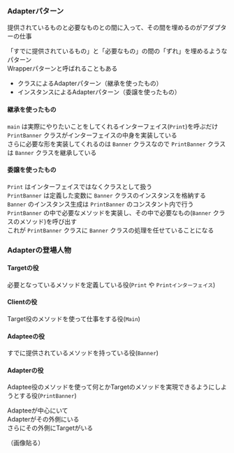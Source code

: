 ### Adapterパターン
提供されているものと必要なものとの間に入って、その間を埋めるのがアダプターの仕事

「すでに提供されているもの」と「必要なもの」の間の「ずれ」を埋めるようなパターン  
Wrapperパターンと呼ばれることもある


- クラスによるAdapterパターン（継承を使ったもの）
- インスタンスによるAdapterパターン（委譲を使ったもの）

#### 継承を使ったもの
`main` は実際にやりたいことをしてくれるインターフェイス(`Print`)を呼ぶだけ  
`PrintBanner` クラスがインターフェイスの中身を実装している  
さらに必要な形を実装してくれるのは `Banner` クラスなので `PrintBanner` クラスは `Banner` クラスを継承している

#### 委譲を使ったもの
`Print` はインターフェイスではなくクラスとして扱う  
`PrintBanner` は定義した変数に `Banner` クラスのインスタンスを格納する  
`Banner` のインスタンス生成は `PrintBanner` のコンスタント内で行う  
`PrintBanner` の中で必要なメソッドを実装し、その中で必要なもの(`Banner` クラスのメソッド)を呼び出す  
これが `PrintBanner` クラスに `Banner` クラスの処理を任せていることになる


### Adapterの登場人物
#### Targetの役
必要となっているメソッドを定義している役(`Print` や `Printインターフェイス`)

#### Clientの役
Target役のメソッドを使って仕事をする役(`Main`)

#### Adapteeの役
すでに提供されているメソッドを持っている役(`Banner`)

#### Adapterの役
Adaptee役のメソッドを使って何とかTargetのメソッドを実現できるようにしようとする役(`PrintBanner`)

Adapteeが中心にいて  
Adapterがその外側にいる  
さらにその外側にTargetがいる

（画像貼る）